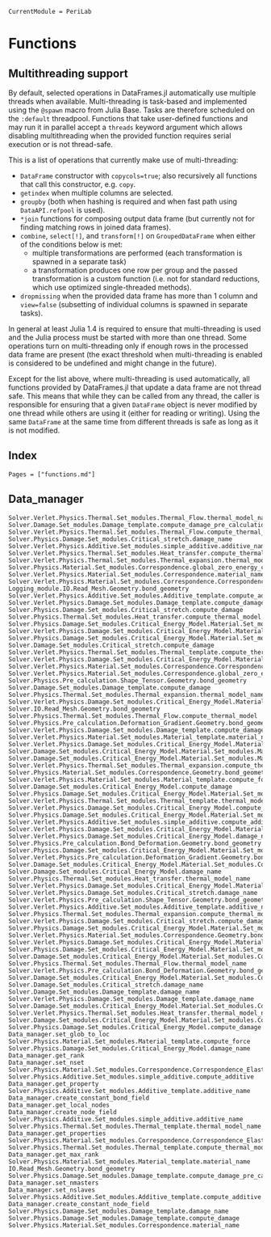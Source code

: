 ```@meta
CurrentModule = PeriLab
```

# Functions

## Multithreading support

By default, selected operations in DataFrames.jl automatically use multiple threads
when available. Multi-threading is task-based and implemented using the `@spawn`
macro from Julia Base. Tasks are therefore scheduled on the `:default` threadpool.
Functions that take user-defined functions and may run it in parallel
accept a `threads` keyword argument which allows disabling multithreading
when the provided function requires serial execution or is not thread-safe.

This is a list of operations that currently make use of multi-threading:
- `DataFrame` constructor with `copycols=true`; also recursively all functions
  that call this constructor, e.g. `copy`.
- `getindex` when multiple columns are selected.
- `groupby` (both when hashing is required and when fast path using `DataAPI.refpool`
  is used).
- `*join` functions for composing output data frame (but currently not for finding
  matching rows in joined data frames).
- `combine`, `select[!]`, and `transform[!]` on `GroupedDataFrame` when either of the conditions below is met:
  * multiple transformations are performed (each transformation is spawned in a separate task)
  * a transformation produces one row per group and the passed transformation
    is a custom function (i.e. not for standard reductions, which use
    optimized single-threaded methods).
- `dropmissing` when the provided data frame has more than 1 column and `view=false` 
  (subsetting of individual columns is spawned in separate tasks).

In general at least Julia 1.4 is required to ensure that multi-threading is used
and the Julia process must be started with more than one thread. Some operations
turn on multi-threading only if enough rows in the processed data frame are present
(the exact threshold when multi-threading is enabled is considered to be undefined
and might change in the future).

Except for the list above, where multi-threading is used automatically,
all functions provided by DataFrames.jl that update a data frame are not thread safe.
This means that while they can be called from any thread, the caller is responsible
for ensuring that a given `DataFrame` object is never modified by one thread while
others are using it (either for reading or writing). Using the same `DataFrame`
at the same time from different threads is safe as long as it is not modified.

## Index
```@index
Pages = ["functions.md"]
```

## Data_manager
```@docs
Solver.Verlet.Physics.Thermal.Set_modules.Thermal_Flow.thermal_model_name
Solver.Damage.Set_modules.Damage_template.compute_damage_pre_calculation
Solver.Verlet.Physics.Thermal.Set_modules.Thermal_Flow.compute_thermal_model
Solver.Physics.Damage.Set_modules.Critical_stretch.damage_name
Solver.Verlet.Physics.Additive.Set_modules.simple_additive.additive_name
Solver.Verlet.Physics.Thermal.Set_modules.Heat_transfer.compute_thermal_model
Solver.Verlet.Physics.Thermal.Set_modules.Thermal_expansion.thermal_model_name
Solver.Physics.Material.Set_modules.Correspondence.global_zero_energy_control.Geometry.bond_geometry
Solver.Verlet.Physics.Material.Set_modules.Correspondence.material_name
Solver.Verlet.Physics.Material.Set_modules.Correspondence.Correspondence_Elastic.compute_stresses
Logging_module.IO.Read_Mesh.Geometry.bond_geometry
Solver.Verlet.Physics.Additive.Set_modules.Additive_template.compute_additive
Solver.Verlet.Physics.Damage.Set_modules.Damage_template.compute_damage
Solver.Physics.Damage.Set_modules.Critical_stretch.compute_damage
Solver.Physics.Thermal.Set_modules.Heat_transfer.compute_thermal_model
Solver.Physics.Damage.Set_modules.Critical_Energy_Model.Material.Set_modules.Material_template.compute_force
Solver.Verlet.Physics.Damage.Set_modules.Critical_Energy_Model.Material.Set_modules.Material_template.compute_force
Solver.Physics.Damage.Set_modules.Critical_Energy_Model.Material.Set_modules.Correspondence.Correspondence_Elastic.compute_stresses
Solver.Damage.Set_modules.Critical_stretch.compute_damage
Solver.Verlet.Physics.Thermal.Set_modules.Thermal_template.compute_thermal_model
Solver.Verlet.Physics.Damage.Set_modules.Critical_Energy_Model.Material.Set_modules.Correspondence.Correspondence_Elastic.compute_stresses
Solver.Verlet.Physics.Material.Set_modules.Correspondence.Correspondence_Elastic.correspondence_name
Solver.Verlet.Physics.Material.Set_modules.Correspondence.global_zero_energy_control.Geometry.bond_geometry
Solver.Physics.Pre_calculation.Shape_Tensor.Geometry.bond_geometry
Solver.Damage.Set_modules.Damage_template.compute_damage
Solver.Physics.Thermal.Set_modules.Thermal_expansion.thermal_model_name
Solver.Verlet.Physics.Damage.Set_modules.Critical_Energy_Model.Material.Set_modules.Correspondence.material_name
Solver.IO.Read_Mesh.Geometry.bond_geometry
Solver.Physics.Thermal.Set_modules.Thermal_Flow.compute_thermal_model
Solver.Physics.Pre_calculation.Deformation_Gradient.Geometry.bond_geometry
Solver.Verlet.Physics.Damage.Set_modules.Damage_template.compute_damage_pre_calculation
Solver.Verlet.Physics.Material.Set_modules.Material_template.material_name
Solver.Verlet.Physics.Damage.Set_modules.Critical_Energy_Model.Material.Set_modules.Correspondence.global_zero_energy_control.Geometry.bond_geometry
Solver.Damage.Set_modules.Critical_Energy_Model.Material.Set_modules.Material_template.compute_force
Solver.Damage.Set_modules.Critical_Energy_Model.Material.Set_modules.Material_template.material_name
Solver.Verlet.Physics.Thermal.Set_modules.Thermal_expansion.compute_thermal_model
Solver.Physics.Material.Set_modules.Correspondence.Geometry.bond_geometry
Solver.Verlet.Physics.Material.Set_modules.Material_template.compute_force
Solver.Damage.Set_modules.Critical_Energy_Model.compute_damage
Solver.Physics.Damage.Set_modules.Critical_Energy_Model.Material.Set_modules.Material_template.material_name
Solver.Verlet.Physics.Thermal.Set_modules.Thermal_template.thermal_model_name
Solver.Verlet.Physics.Damage.Set_modules.Critical_Energy_Model.compute_damage
Solver.Physics.Damage.Set_modules.Critical_Energy_Model.Material.Set_modules.Correspondence.material_name
Solver.Verlet.Physics.Additive.Set_modules.simple_additive.compute_additive
Solver.Verlet.Physics.Damage.Set_modules.Critical_Energy_Model.Material.Set_modules.Correspondence.Geometry.bond_geometry
Solver.Verlet.Physics.Damage.Set_modules.Critical_Energy_Model.damage_name
Solver.Physics.Pre_calculation.Bond_Deformation.Geometry.bond_geometry
Solver.Physics.Damage.Set_modules.Critical_Energy_Model.Material.Set_modules.Correspondence.global_zero_energy_control.Geometry.bond_geometry
Solver.Verlet.Physics.Pre_calculation.Deformation_Gradient.Geometry.bond_geometry
Solver.Damage.Set_modules.Critical_Energy_Model.Material.Set_modules.Correspondence.Correspondence_Elastic.compute_stresses
Solver.Damage.Set_modules.Critical_Energy_Model.damage_name
Solver.Physics.Thermal.Set_modules.Heat_transfer.thermal_model_name
Solver.Verlet.Physics.Damage.Set_modules.Critical_Energy_Model.Material.Set_modules.Material_template.material_name
Solver.Verlet.Physics.Damage.Set_modules.Critical_stretch.damage_name
Solver.Verlet.Physics.Pre_calculation.Shape_Tensor.Geometry.bond_geometry
Solver.Verlet.Physics.Additive.Set_modules.Additive_template.additive_name
Solver.Physics.Thermal.Set_modules.Thermal_expansion.compute_thermal_model
Solver.Verlet.Physics.Damage.Set_modules.Critical_stretch.compute_damage
Solver.Physics.Damage.Set_modules.Critical_Energy_Model.Material.Set_modules.Correspondence.Correspondence_Elastic.correspondence_name
Solver.Verlet.Physics.Material.Set_modules.Correspondence.Geometry.bond_geometry
Solver.Verlet.Physics.Damage.Set_modules.Critical_Energy_Model.Material.Set_modules.Correspondence.Correspondence_Elastic.correspondence_name
Solver.Physics.Damage.Set_modules.Critical_Energy_Model.Material.Set_modules.Correspondence.Geometry.bond_geometry
Solver.Damage.Set_modules.Critical_Energy_Model.Material.Set_modules.Correspondence.global_zero_energy_control.Geometry.bond_geometry
Solver.Physics.Thermal.Set_modules.Thermal_Flow.thermal_model_name
Solver.Verlet.Physics.Pre_calculation.Bond_Deformation.Geometry.bond_geometry
Solver.Damage.Set_modules.Critical_Energy_Model.Material.Set_modules.Correspondence.Geometry.bond_geometry
Solver.Damage.Set_modules.Critical_stretch.damage_name
Solver.Damage.Set_modules.Damage_template.damage_name
Solver.Verlet.Physics.Damage.Set_modules.Damage_template.damage_name
Solver.Damage.Set_modules.Critical_Energy_Model.Material.Set_modules.Correspondence.material_name
Solver.Verlet.Physics.Thermal.Set_modules.Heat_transfer.thermal_model_name
Solver.Damage.Set_modules.Critical_Energy_Model.Material.Set_modules.Correspondence.Correspondence_Elastic.correspondence_name
Solver.Physics.Damage.Set_modules.Critical_Energy_Model.compute_damage
Data_manager.set_glob_to_loc
Solver.Physics.Material.Set_modules.Material_template.compute_force
Solver.Physics.Damage.Set_modules.Critical_Energy_Model.damage_name
Data_manager.get_rank
Data_manager.set_nset
Solver.Physics.Material.Set_modules.Correspondence.Correspondence_Elastic.compute_stresses
Solver.Physics.Additive.Set_modules.simple_additive.compute_additive
Data_manager.get_property
Solver.Physics.Additive.Set_modules.Additive_template.additive_name
Data_manager.create_constant_bond_field
Data_manager.get_local_nodes
Data_manager.create_node_field
Solver.Physics.Additive.Set_modules.simple_additive.additive_name
Solver.Physics.Thermal.Set_modules.Thermal_template.thermal_model_name
Data_manager.get_properties
Solver.Physics.Material.Set_modules.Correspondence.Correspondence_Elastic.correspondence_name
Solver.Physics.Thermal.Set_modules.Thermal_template.compute_thermal_model
Data_manager.get_max_rank
Solver.Physics.Material.Set_modules.Material_template.material_name
IO.Read_Mesh.Geometry.bond_geometry
Solver.Physics.Damage.Set_modules.Damage_template.compute_damage_pre_calculation
Data_manager.set_nmasters
Data_manager.set_nslaves
Solver.Physics.Additive.Set_modules.Additive_template.compute_additive
Data_manager.create_constant_node_field
Solver.Physics.Damage.Set_modules.Damage_template.damage_name
Solver.Physics.Damage.Set_modules.Damage_template.compute_damage
Solver.Physics.Material.Set_modules.Correspondence.material_name
```

```@bibliography
```